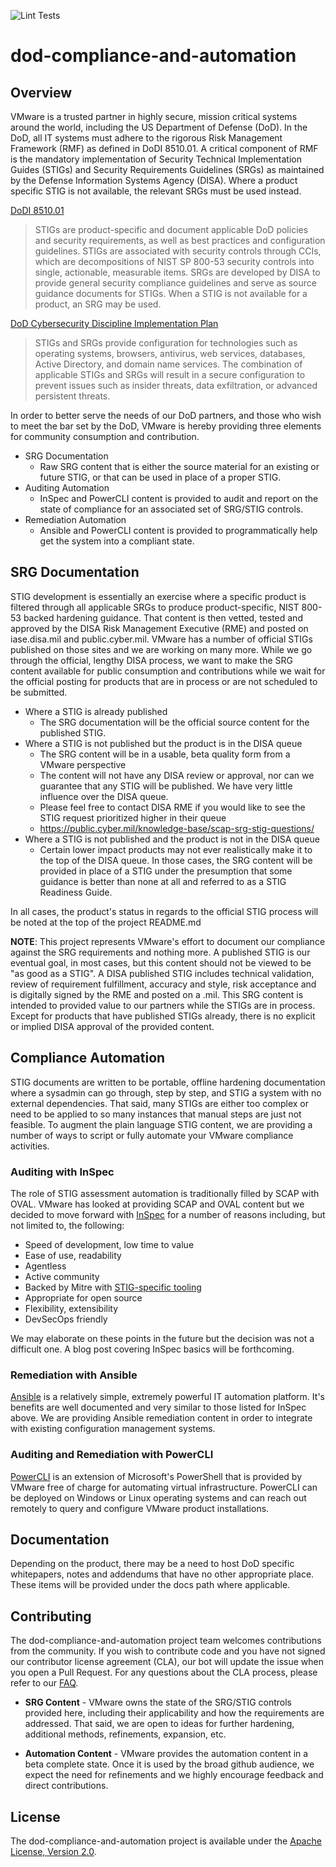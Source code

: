 ![Lint Tests](https://github.com/vmware/dod-compliance-and-automation/actions/workflows/code-linting.yml/badge.svg?master)

# dod-compliance-and-automation

## Overview

VMware is a trusted partner in highly secure, mission critical systems around the world, including the US Department of Defense (DoD). In the DoD, all IT systems must adhere to the rigorous Risk Management Framework (RMF) as defined in DoDI 8510.01. A critical component of RMF is the mandatory implementation of Security Technical Implementation Guides (STIGs) and Security Requirements Guidelines (SRGs) as maintained by the Defense Information Systems Agency (DISA). Where a product specific STIG is not available, the relevant SRGs must be used instead.

[DoDI 8510.01](http://acqnotes.com/wp-content/uploads/2014/09/DoD-Instruction-8510.01-Risk-Management-Framework-RMF-for-DoD-Information-Technology-IT-24-May-2016.pdf)

>STIGs are product-specific and document applicable DoD policies and security
requirements, as well as best practices and configuration guidelines. STIGs are associated with
security controls through CCIs, which are decompositions of NIST SP 800-53 security controls
into single, actionable, measurable items. SRGs are developed by DISA to provide general
security compliance guidelines and serve as source guidance documents for STIGs. When a
STIG is not available for a product, an SRG may be used.

[DoD Cybersecurity Discipline
Implementation Plan](https://dodcio.defense.gov/Portals/0/Documents/Cyber/CyberDis-ImpPlan.pdf)

>STIGs and SRGs provide
configuration for technologies such as operating systems, browsers, antivirus, web services,
databases, Active Directory, and domain name services. The combination of applicable STIGs
and SRGs will result in a secure configuration to prevent issues such as insider threats, data
exfiltration, or advanced persistent threats.


In order to better serve the needs of our DoD partners, and those who wish to meet the bar set by the DoD, VMware is hereby providing three elements for community consumption and contribution.

* SRG Documentation
  * Raw SRG content that is either the source material for an existing or future STIG, or that can be used in place of a proper STIG.
* Auditing Automation
  * InSpec and PowerCLI content is provided to audit and report on the state of compliance for an associated set of SRG/STIG controls.
* Remediation Automation
  * Ansible and PowerCLI content is provided to programmatically help get the system into a compliant state.

## SRG Documentation

STIG development is essentially an exercise where a specific product is filtered through all applicable SRGs to produce product-specific, NIST 800-53 backed hardening guidance. That content is then vetted, tested and approved by the DISA Risk Management Executive (RME) and posted on iase.disa.mil and public.cyber.mil. VMware has a number of official STIGs published on those sites and we are working on many more. While we go through the official, lengthy DISA process, we want to make the SRG content available for public consumption and contributions while we wait for the official posting for products that are in process or are not scheduled to be submitted.

* Where a STIG is already published
  * The SRG documentation will be the official source content for the published STIG.
* Where a STIG is not published but the product is in the DISA queue
  * The SRG content will be in a usable, beta quality form from a VMware perspective
  * The content will not have any DISA review or approval, nor can we guarantee that any STIG will be published. We have very little influence over the DISA queue.
  * Please feel free to contact DISA RME if you would like to see the STIG request prioritized higher in their queue
  * https://public.cyber.mil/knowledge-base/scap-srg-stig-questions/
* Where a STIG is not published and the product is not in the DISA queue
  * Certain lower impact products may not ever realistically make it to the top of the DISA queue. In those cases, the SRG content will be provided in place of a STIG under the presumption that some guidance is better than none at all and referred to as a STIG Readiness Guide.

In all cases, the product's status in regards to the official STIG process will be noted at the top of the project README.md

__NOTE__: This project represents VMware's effort to document our compliance against the SRG requirements and nothing more. A published STIG is our eventual goal, in most cases, but this content should not be viewed to be "as good as a STIG". A DISA published STIG includes technical validation, review of requirement fulfillment, accuracy and style, risk acceptance and is digitally signed by the RME and posted on a .mil. This SRG content is intended to provided value to our partners while the STIGs are in process. Except for products that have published STIGs already, there is no explicit or implied DISA approval of the provided content.

## Compliance Automation

STIG documents are written to be portable, offline hardening documentation where a sysadmin can go through, step by step, and STIG a system with no external dependencies. That said, many STIGs are either too complex or need to be applied to so many instances that manual steps are just not feasible. To augment the plain language STIG content, we are providing a number of ways to script or fully automate your VMware compliance activities.

### Auditing with InSpec

The role of STIG assessment automation is traditionally filled by SCAP with OVAL. VMware has looked at providing SCAP and OVAL content but we decided to move forward with [InSpec](https://www.inspec.io/) for a number of reasons including, but not limited to, the following:

* Speed of development, low time to value
* Ease of use, readability
* Agentless
* Active community
* Backed by Mitre with [STIG-specific tooling](https://github.com/mitre/inspec_tools)
* Appropriate for open source
* Flexibility, extensibility
* DevSecOps friendly

We may elaborate on these points in the future but the decision was not a difficult one. A blog post covering InSpec basics will be forthcoming.

### Remediation with Ansible

[Ansible](https://www.ansible.com/overview/how-ansible-works) is a relatively simple, extremely powerful IT automation platform. It's benefits are well documented and very similar to those listed for InSpec above. We are providing Ansible remediation content in order to integrate with existing configuration management systems.

### Auditing and Remediation with PowerCLI

[PowerCLI](https://code.vmware.com/web/dp/tool/vmware-powercli/) is an extension of Microsoft's PowerShell that is provided by VMware free of charge for automating virtual infrastructure. PowerCLI can be deployed on Windows or Linux operating systems and can reach out remotely to query and configure VMware product installations.

## Documentation

Depending on the product, there may be a need to host DoD specific whitepapers, notes and addendums that have no other appropriate place. These items will be provided under the docs path where applicable.

## Contributing

The dod-compliance-and-automation project team welcomes contributions from the community. If you wish to contribute code and you have not signed our contributor license agreement (CLA), our bot will update the issue when you open a Pull Request. For any questions about the CLA process, please refer to our [FAQ](https://cla.vmware.com/faq).

* __SRG Content__ - VMware owns the state of the SRG/STIG controls provided here, including their applicability and how the requirements are addressed. That said, we are open to ideas for further hardening, additional methods, refinements, expansion, etc.

* __Automation Content__ - VMware provides the automation content in a beta complete state. Once it is used by the broad github audience, we expect the need for refinements and we highly encourage feedback and direct contributions.

## License

The dod-compliance-and-automation project is available under the [Apache License, Version 2.0](LICENSE).
